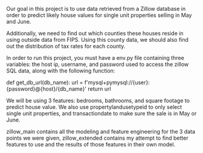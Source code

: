 Our goal in this project is to use data retrieved from a Zillow database in order to predict likely house values for single unit properties selling in May and June.

Additionally, we need to find out which counties these houses reside in using outside data from FIPS. Using this county data, we should also find out the distribution of tax rates for each county.

In order to run this project, you must have a env.py file containing three variables: the host ip, username, and password used to access the zillow SQL data, along with the following function:

def get_db_url(db_name):
    url = f'mysql+pymysql://{user}:{password}@{host}/{db_name}'
    return url


We will be using 3 features: bedrooms, bathrooms, and square footage to predict house value. We also use propertylandusetypeid to only select single unit properties, and transactiondate to make sure the sale is in May or June.

zillow_main contains all the modeling and feature engineering for the 3 data points we were given, zillow_extended contains my attempt to find better features to use and the results of those features in their own model.